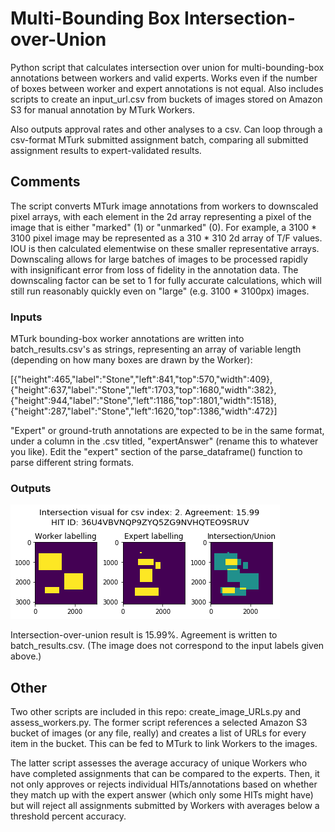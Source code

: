 # Multi-Bounding Box Intersection-over-Union

Python script that calculates intersection over union for multi-bounding-box annotations between workers and valid experts. Works even if the number of boxes between worker and expert annotations is not equal. Also includes scripts to create an input_url.csv from buckets of images stored on Amazon S3 for manual annotation by MTurk Workers.

Also outputs approval rates and other analyses to a csv. Can loop through a csv-format MTurk submitted assignment batch, comparing all submitted assignment results to expert-validated results.

## Comments
The script converts MTurk image annotations from workers to downscaled pixel arrays, with each element in the 2d array representing a pixel of the image that is either "marked" (1) or "unmarked" (0). For example, a 3100 * 3100 pixel image may be represented as a 310 * 310 2d array of T/F values. IOU is then calculated elementwise on these smaller representative arrays. Downscaling allows for large batches of images to be processed rapidly with insignificant error from loss of fidelity in the annotation data. The downscaling factor can be set to 1 for fully accurate calculations, which will still run reasonably quickly even on "large" (e.g. 3100 * 3100px) images.

### Inputs

MTurk bounding-box worker annotations are written into batch_results.csv's as strings, representing an array of variable length (depending on how many boxes are drawn by the Worker):

[{"height":465,"label":"Stone","left":841,"top":570,"width":409},{"height":637,"label":"Stone","left":1703,"top":1680,"width":382},{"height":944,"label":"Stone","left":1186,"top":1801,"width":1518},{"height":287,"label":"Stone","left":1620,"top":1386,"width":472}]

"Expert" or ground-truth annotations are expected to be in the same format, under a column in the .csv titled, "expertAnswer" (rename this to whatever you like). Edit the "expert" section of the parse_dataframe() function to parse different string formats.

### Outputs
<p float="left">
<img src="https://github.com/malyalar/complex-intersection-union/blob/master/intersect_example.png">
</p>

Intersection-over-union result is 15.99%. Agreement is written to batch_results.csv. (The image does not correspond to the input labels given above.)


## Other

Two other scripts are included in this repo: create_image_URLs.py and assess_workers.py. The former script references a selected Amazon S3 bucket of images (or any file, really) and creates a list of URLs for every item in the bucket. This can be fed to MTurk to link Workers to the images. 

The latter script assesses the average accuracy of unique Workers who have completed assignments that can be compared to the experts. Then, it not only approves or rejects individual HITs/annotations based on whether they match up with the expert answer (which only some HITs might have) but will reject all assignments submitted by Workers with averages below a threshold percent accuracy.
